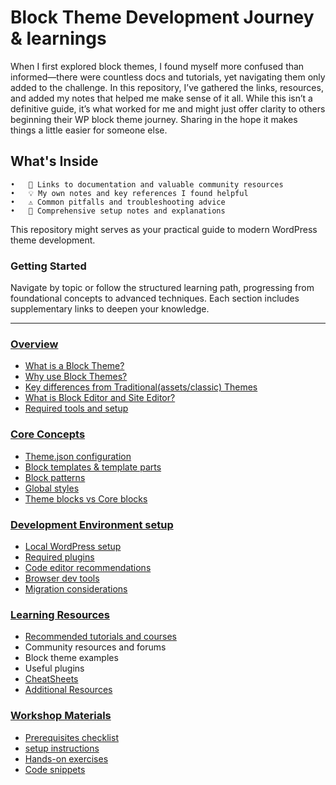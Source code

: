 # Block Theme Development Journey & learnings
When I first explored block themes, I found myself more confused than informed—there were countless docs and tutorials, yet navigating them only added to the challenge. In this repository, I’ve gathered the links, resources, and added my notes that helped me make sense of it all. While this isn’t a definitive guide, it’s what worked for me and might just offer clarity to others beginning their WP block theme journey. Sharing in the hope it makes things a little easier for someone else.

## What's Inside

	•	🔗 Links to documentation and valuable community resources
	•	💡 My own notes and key references I found helpful
	•	⚠️ Common pitfalls and troubleshooting advice
	•	📝 Comprehensive setup notes and explanations

This repository might serves as your practical guide to modern WordPress theme development.

### Getting Started

Navigate by topic or follow the structured learning path, progressing from foundational concepts to advanced techniques. Each section includes supplementary links to deepen your knowledge.

--- 
### [Overview](assets/overview/overview.md)
* [What is a Block Theme?](assets/overview/overview.md#what-is-a-block-theme)
* [Why use Block Themes?](assets/overview/overview.md#why-use-block-themes)
* [Key differences from Traditional(assets/classic) Themes](assets/overview/overview.md#key-differences-from-traditionalclassic-themes)
* [What is Block Editor and Site Editor?](assets/overview/overview.md#what-is-block-editor-and-site-editor)
* [Required tools and setup](assets/overview/overview.md#required-tools-and-setup)

### [Core Concepts](assets/concepts/concepts.md)
* [Theme.json configuration](assets/concepts/concepts.md#themejson-configuration)
* [Block templates & template parts](assets/concepts/concepts.md#block-templates--template-parts)
* [Block patterns](assets/concepts/concepts.md#block-patterns)
* [Global styles](assets/concepts/concepts.md#global-styles)
* [Theme blocks vs Core blocks](assets/concepts/concepts.md#theme-blocks-vs-core-blocks)

### [Development Environment setup](assets/setup/setup.md)
* [Local WordPress setup](assets/setup/setup.md#local-wordpress-setup)
* [Required plugins](assets/setup/setup.md#required-plugins)
* [Code editor recommendations](assets/setup/setup.md#code-editor-recommendations)
* [Browser dev tools](assets/setup/setup.md#browser-dev-tools)
* [Migration considerations](assets/setup/setup.md#migration-considerations)

### [Learning Resources](assets/resources/resources.md)
* [Recommended tutorials and courses](assets/resources/recommended.md)
* Community resources and forums
* Block theme examples
* Useful plugins
* [CheatSheets](assets/resources/cheatsheets.md)
* [Additional Resources](assets/resources/resources.md#additional-resources)


### [Workshop Materials](assets/workshop/workshop.md)
* [Prerequisites checklist](assets/workshop/prerequisites.md)
* [setup instructions](assets/workshop/workshop.md#setup-instructions)
* [Hands-on exercises](assets/workshop/workshop.md#hands-on-exercises)
* [Code snippets](assets/workshop/workshop.md#code-snippets)
